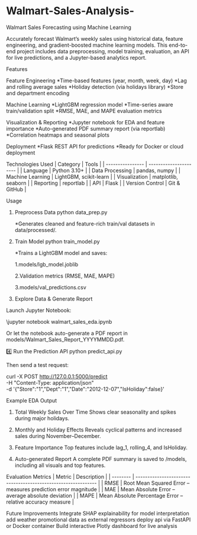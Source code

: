 # Walmart-Sales-Analysis-
Walmart Sales Forecasting using Machine Learning

Accurately forecast Walmart’s weekly sales using historical data, feature engineering, and gradient-boosted machine learning models.
This end-to-end project includes data preprocessing, model training, evaluation, an API for live predictions, and a Jupyter-based analytics report.

Features

Feature Engineering
  *Time-based features (year, month, week, day)
  *Lag and rolling average sales
  *Holiday detection (via holidays library)
  *Store and department encoding

Machine Learning
  *LightGBM regression model
  *Time-series aware train/validation split
  *RMSE, MAE, and MAPE evaluation metrics

Visualization & Reporting
  *Jupyter notebook for EDA and feature importance
  *Auto-generated PDF summary report (via reportlab)
  *Correlation heatmaps and seasonal plots

Deployment
  *Flask REST API for predictions
  *Ready for Docker or cloud deployment

Technologies Used
| Category         | Tools                  |
| ---------------- | ---------------------- |
| Language         | Python 3.10+           |
| Data Processing  | pandas, numpy          |
| Machine Learning | LightGBM, scikit-learn |
| Visualization    | matplotlib, seaborn    |
| Reporting        | reportlab              |
| API              | Flask                  |
| Version Control  | Git & GitHub           |

Usage
1. Preprocess Data
     python data_prep.py

     *Generates cleaned and feature-rich train/val datasets in data/processed/.

2. Train Model
   python train_model.py


   *Trains a LightGBM model and saves:

      1.models/lgb_model.joblib

      2.Validation metrics (RMSE, MAE, MAPE)

      3.models/val_predictions.csv

3. Explore Data & Generate Report

Launch Jupyter Notebook:

\\jupyter notebook walmart_sales_eda.ipynb


Or let the notebook auto-generate a PDF report in models/Walmart_Sales_Report_YYYYMMDD.pdf.

4️⃣ Run the Prediction API
python predict_api.py


Then send a test request:

curl -X POST http://127.0.0.1:5000/predict \
     -H "Content-Type: application/json" \
     -d '{"Store":"1","Dept":"1","Date":"2012-12-07","IsHoliday":false}'


Example EDA Output

1. Total Weekly Sales Over Time
Shows clear seasonality and spikes during major holidays.

2. Monthly and Holiday Effects
Reveals cyclical patterns and increased sales during November–December.

3. Feature Importance
Top features include lag_1, rolling_4, and IsHoliday.

4. Auto-generated Report
A complete PDF summary is saved to /models, including all visuals and top features.

Evaluation Metrics 
| Metric   | Description                                                   |
| -------- | ------------------------------------------------------------- |
| RMSE | Root Mean Squared Error – measures prediction error magnitude |
| MAE  | Mean Absolute Error – average absolute deviation              |
| MAPE | Mean Absolute Percentage Error – relative accuracy measure    |

Future Improvements 
Integrate SHAP explainability for model interpretation 
add weather promotional data as external regressors 
deploy api via FastAPI or Docker container 
Build interactive Plotly dashboard for live analysis


